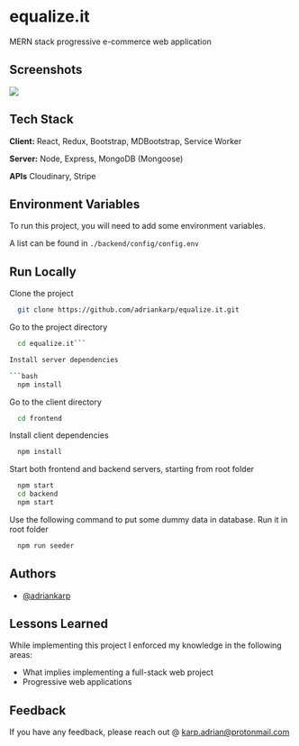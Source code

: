 
# equalize.it

MERN stack progressive e-commerce web application


## Screenshots

<img src="https://iili.io/5ENOFV.md.png" style="margin: 0 auto" />


## Tech Stack

**Client:** React, Redux, Bootstrap, MDBootstrap, Service Worker

**Server:** Node, Express, MongoDB (Mongoose)

**APIs** Cloudinary, Stripe


## Environment Variables

To run this project, you will need to add some environment variables.

A list can be found in ```./backend/config/config.env```


## Run Locally

Clone the project

```bash
  git clone https://github.com/adriankarp/equalize.it.git
```

Go to the project directory

```bash
  cd equalize.it```

Install server dependencies

```bash
  npm install
```

Go to the client directory

```bash
  cd frontend
```

Install client dependencies

```bash
  npm install
```

Start both frontend and backend servers, starting from root folder

```bash
  npm start
  cd backend
  npm start
```

Use the following command to put some dummy data in database. Run it in root folder

```bash
  npm run seeder
```



## Authors

- [@adriankarp](https://github.com/adriankarp)


## Lessons Learned

While implementing this project I enforced my knowledge in the following areas:

- What implies implementing a full-stack web project
- Progressive web applications


## Feedback

If you have any feedback, please reach out @ karp.adrian@protonmail.com


